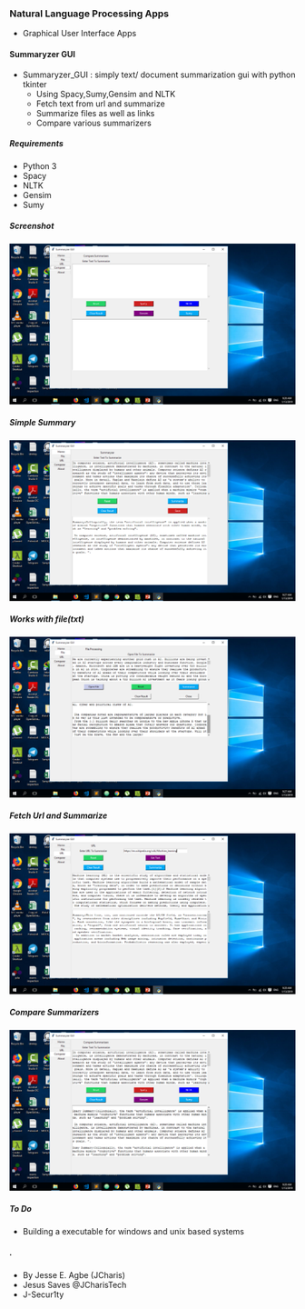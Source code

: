 ### Natural Language Processing Apps
 - Graphical User Interface Apps

#### Summaryzer GUI
+ Summaryzer_GUI : simply text/ document summarization gui with python tkinter
	- Using Spacy,Sumy,Gensim and NLTK
	- Fetch text from url and summarize
	- Summarize files as well as links
	- Compare various summarizers


##### Requirements
- Python 3
- Spacy
- NLTK
- Gensim
- Sumy

##### Screenshot
![](images/image_main.png)
##### Simple Summary
![](images/image_main2.png)
##### Works with file(txt)
![](images/image_main3.png)
##### Fetch Url and Summarize
![](images/image_main4.png)
##### Compare Summarizers
![](images/image_main5.png)

##### To Do
+ Building a executable for windows and unix based systems


##### .
- By Jesse E. Agbe (JCharis)
- Jesus Saves @JCharisTech
- J-Secur1ty




